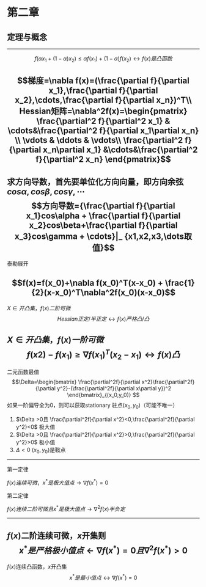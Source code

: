 # 第二章
## 定理与概念
---
$$f\big(\alpha x_1 + (1-\alpha)x_2\big)\leq \alpha f(x_1) + (1-\alpha)f(x_2) \leftrightarrow f(x)是凸函数$$

$$梯度=\nabla f(x)=(\frac{\partial f}{\partial x_1},\frac{\partial f}{\partial x_2},\cdots,\frac{\partial f}{\partial x_n})^T\\
Hessian矩阵=\nabla^2f(x)=\begin{pmatrix}
    \frac{\partial^2 f}{\partial^2 x_1} & \cdots&\frac{\partial^2 f}{\partial x_1\partial x_n} \\
    \vdots & \ddots & \vdots\\
     \frac{\partial^2 f}{\partial x_n\partial x_1} &\cdots&\frac{\partial^2 f}{\partial^2 x_n}
\end{pmatrix}$$
---
  
求方向导数，首先要单位化方向向量，即方向余弦$cos\alpha,cos\beta,cos\gamma,\cdots$
$$方向导数={\frac{\partial f}{\partial x_1}cos\alpha + \frac{\partial f}{\partial x_2}cos\beta+\frac{\partial f}{\partial x_3}cos\gamma + \cdots}|_ {x1,x2,x3,\dots取值}$$
----
泰勒展开

$$f(x)=f(x_0)+\nabla f(x_0)^T(x-x_0) + \frac{1}{2}(x-x_0)^T\nabla^2f(x_0)(x-x_0)$$
--- 
$X\in 开凸集，f(x)二阶可微$
$$Hessian正定/半正定\leftrightarrow f(x)严格凸/凸 $$

$X\in 开凸集，f(x)一阶可微$
$$f(x2) - f(x_1)\geq \nabla f(x_1)^T(x_2-x_1)\leftrightarrow f(x)凸 $$
---
二元函数最值
$$\Delta=\begin{bmatrix}
    \frac{\partial^2f}{\partial x^2}\frac{\partial^2f}{\partial y^2}-(\frac{\partial^2f}{\partial x\partial y})^2
\end{bmatrix}_{(x_0,y_0)} $$
如果一阶偏导全为0，则可以获取stationary 驻点$(x_0, y_0)$（可能不唯一）

1. $\Delta >0且 \frac{\partial^2f}{\partial x^2}<0,\frac{\partial^2f}{\partial y^2}<0$  极大值
2. $\Delta >0且 \frac{\partial^2f}{\partial x^2}>0,\frac{\partial^2f}{\partial y^2}>0$  极小值
3. $\Delta <0$ $(x_0,y_0)$是鞍点
---
第一定律

$f(x)连续可微，x^*是极大值点\rightarrow\nabla f(x^*)=0$

第二定律

$f(x)连续二阶可微且x^*是极大值点\rightarrow \nabla^2f(x)半负定$

---
$f(x)$二阶连续可微，$x$开集则
$$x^*是严格极小值点\leftarrow\nabla f(x^*)=0且\nabla^2f(x^*)>0$$
---
$f(x)$连续凸函数，$x$开凸集
$$x^*是最小值点\leftrightarrow \nabla f(x^*)=0$$
